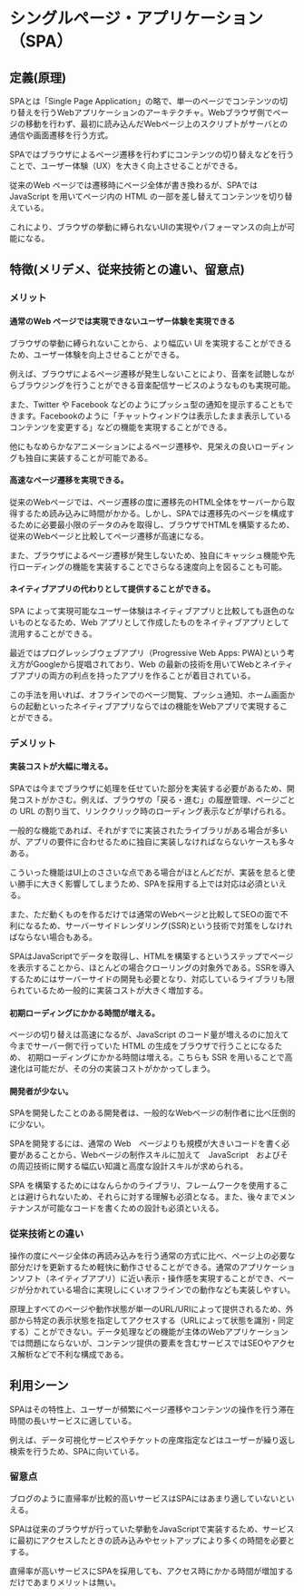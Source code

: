 # シングルページ・アプリケーション（SPA）
## 定義(原理)
SPAとは「Single Page Application」の略で、単一のページでコンテンツの切り替えを行うWebアプリケーションのアーキテクチャ。Webブラウザ側でページの移動を行わず、最初に読み込んだWebページ上のスクリプトがサーバとの通信や画面遷移を行う方式。

SPAではブラウザによるページ遷移を行わずにコンテンツの切り替えなどを行うことで、ユーザー体験（UX）を大きく向上させることができる。

従来のWeb ページでは遷移時にページ全体が書き換わるが、SPAでは　 JavaScript を用いてページ内の HTML の一部を差し替えてコンテンツを切り替えている。

これにより、ブラウザの挙動に縛られないUIの実現やパフォーマンスの向上が可能になる。

## 特徴(メリデメ、従来技術との違い、留意点)
### メリット
#### 通常のWeb ページでは実現できないユーザー体験を実現できる
ブラウザの挙動に縛られないことから、より幅広い UI を実現することができるため、ユーザー体験を向上させることができる。

例えば、ブラウザによるページ遷移が発生しないことにより、音楽を試聴しながらブラウジングを行うことができる音楽配信サービスのようなものも実現可能。 

また、Twitter や Facebook などのようにプッシュ型の通知を提示することもできます。Facebookのように「チャットウィンドウは表示したまま表示しているコンテンツを変更する」などの機能を実現することができる。

他にもなめらかなアニメーションによるページ遷移や、見栄えの良いローディングも独自に実装することが可能である。

#### 高速なページ遷移を実現できる。
従来のWebページでは、ページ遷移の度に遷移先のHTML全体をサーバーから取得するため読み込みに時間がかかる。しかし、SPAでは遷移先のページを構成するために必要最小限のデータのみを取得し、ブラウザでHTMLを構築するため、従来のWebページと比較してページ遷移が高速になる。

また、ブラウザによるページ遷移が発生しないため、独自にキャッシュ機能や先行ローディングの機能を実装することでさらなる速度向上を図ることも可能。

#### ネイティブアプリの代わりとして提供することができる。
SPA によって実現可能なユーザー体験はネイティブアプリと比較しても遜色のないものとなるため、Web アプリとして作成したものをネイティブアプリとして流用することができる。

最近ではプログレッシブウェブアプリ（Progressive Web Apps: PWA)という考え方がGoogleから提唱されており、Web の最新の技術を用いてWebとネイティブアプリの両方の利点を持ったアプリを作ることが着目されている。

この手法を用いれば、オフラインでのページ閲覧、プッシュ通知、ホーム画面からの起動といったネイティブアプリならではの機能をWebアプリで実現することができる。

### デメリット
#### 実装コストが大幅に増える。
SPAでは今までブラウザに処理を任せていた部分を実装する必要があるため、開発コストがかさむ。例えば、ブラウザの「戻る・進む」の履歴管理、ページごとの URL の割り当て、リンククリック時のローディング表示などが挙げられる。

一般的な機能であれば、それがすでに実装されたライブラリがある場合が多いが、アプリの要件に合わせるために独自に実装しなければならないケースも多々ある。

こういった機能はUI上のささいな点である場合がほとんどだが、実装を怠ると使い勝手に大きく影響してしまうため、SPAを採用する上では対応は必須といえる。

また、ただ動くものを作るだけでは通常のWebページと比較してSEOの面で不利になるため、サーバーサイドレンダリング(SSR)という技術で対策をしなければならない場合もある。

SPAはJavaScriptでデータを取得し、HTMLを構築するというステップでページを表示することから、ほとんどの場合クローリングの対象外である。SSRを導入するためにはサーバーサイドの開発も必要となり、対応しているライブラリも限られているため一般的に実装コストが大きく増加する。

#### 初期ローディングにかかる時間が増える。
ページの切り替えは高速になるが、JavaScript のコード量が増えるのに加えて今までサーバー側で行っていた HTML の生成をブラウザで行うことになるため、 初期ローディングにかかる時間は増える。こちらも SSR を用いることで高速化は可能だが、その分の実装コストがかかってしまう。

#### 開発者が少ない。
SPAを開発したことのある開発者は、一般的なWebページの制作者に比べ圧倒的に少ない。

SPAを開発するには、通常の Web　ページよりも規模が大きいコードを書く必要があることから、Webページの制作スキルに加えて　JavaScript　およびその周辺技術に関する幅広い知識と高度な設計スキルが求められる。

SPA を構築するためにはなんらかのライブラリ、フレームワークを使用することは避けられないため、それらに対する理解も必須となる。また、後々までメンテナンスが可能なコードを書くための設計も必須といえる。

### 従来技術との違い
操作の度にページ全体の再読み込みを行う通常の方式に比べ、ページ上の必要な部分だけを更新するため軽快に動作させることができる。通常のアプリケーションソフト（ネイティブアプリ）に近い表示・操作感を実現することができ、ページが分かれている場合に実現しにくいオフラインでの動作なども実装しやすい。

原理上すべてのページや動作状態が単一のURL/URIによって提供されるため、外部から特定の表示状態を指定してアクセスする（URLによって状態を識別・同定する）ことができない。データ処理などの機能が主体のWebアプリケーションでは問題にならないが、コンテンツ提供の要素を含むサービスではSEOやアクセス解析などで不利な構成である。
## 利用シーン
SPAはその特性上、ユーザーが頻繁にページ遷移やコンテンツの操作を行う滞在時間の長いサービスに適している。

例えば、データ可視化サービスやチケットの座席指定などはユーザーが繰り返し検索を行うため、SPAに向いている。

### 留意点
ブログのように直帰率が比較的高いサービスはSPAにはあまり適していないといえる。

SPAは従来のブラウザが行っていた挙動をJavaScriptで実装するため、サービスに最初にアクセスしたときの読み込みやセットアップにより多くの時間を必要とする。

直帰率が高いサービスにSPAを採用しても、アクセス時にかかる時間が増加するだけであまりメリットは無い。
